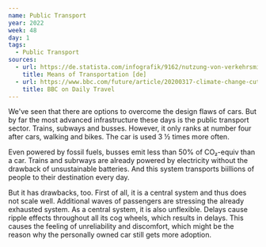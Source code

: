 ```yaml
---
name: Public Transport
year: 2022
week: 48
day: 1
tags:
  - Public Transport
sources:
  - url: https://de.statista.com/infografik/9162/nutzung-von-verkehrsmitteln-in-deutschland/
    title: Means of Transportation [de]
  - url: https://www.bbc.com/future/article/20200317-climate-change-cut-carbon-emissions-from-your-commute
    title: BBC on Daily Travel
---
```


We've seen that there are options to overcome the design flaws of cars. But by
far the most advanced infrastructure these days is the public transport sector.
Trains, subways and busses. However, it only ranks at number four after cars,
walking and bikes. The car is used 3 ½ times more often.

Even powered by fossil fuels, busses emit less than 50% of CO₂-equiv than a car.
Trains and subrways are already powered by electricity without the drawback of
unsustainable batteries. And this system transports biillions of people to their
destination every day.

But it has drawbacks, too. First of all, it is a central system and thus does
not scale well. Additional waves of passengers are stressing the already
exhausted system. As a central system, it is also unflexible. Delays cause
ripple effects throughout all its cog wheels, which results in delays. This
causes the feeling of unreliability and discomfort, which might be the reason
why the personally owned car still gets more adoption.
